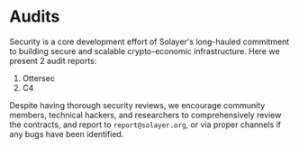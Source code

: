 # Audits

Security is a core development effort of Solayer's long-hauled commitment to building secure and scalable crypto-economic infrastructure. Here we present 2 audit reports:&#x20;

1. Ottersec
2. C4&#x20;

Despite having thorough security reviews, we encourage community members, technical hackers, and researchers to comprehensively review the contracts, and report to `report@solayer.org`, or via proper channels if any bugs have been identified.&#x20;
